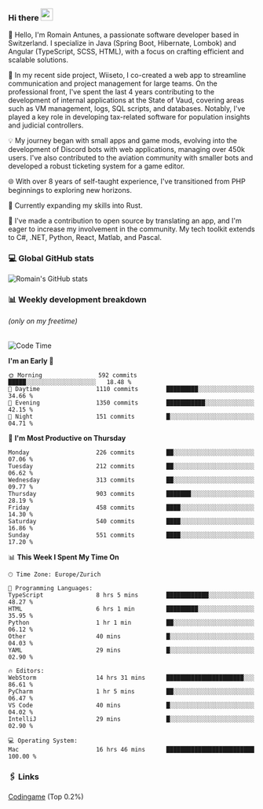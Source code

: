 ### Hi there <img src="https://media.giphy.com/media/hvRJCLFzcasrR4ia7z/giphy.gif" width="25px" height="25px">

👋 Hello, I'm Romain Antunes, a passionate software developer based in Switzerland. I specialize in Java (Spring Boot, Hibernate, Lombok) and Angular (TypeScript, SCSS, HTML), with a focus on crafting efficient and scalable solutions.

🚀 In my recent side project, Wiiseto, I co-created a web app to streamline communication and project management for large teams. On the professional front, I've spent the last 4 years contributing to the development of internal applications at the State of Vaud, covering areas such as VM management, logs, SQL scripts, and databases. Notably, I've played a key role in developing tax-related software for population insights and judicial controllers.

💡 My journey began with small apps and game mods, evolving into the development of Discord bots with web applications, managing over 450k users. I've also contributed to the aviation community with smaller bots and developed a robust ticketing system for a game editor.

🌐 With over 8 years of self-taught experience, I've transitioned from PHP beginnings to exploring new horizons.

🌱 Currently expanding my skills into Rust.

🤝 I've made a contribution to open source by translating an app, and I'm eager to increase my involvement in the community. My tech toolkit extends to C#, .NET, Python, React, Matlab, and Pascal.



### 💻 Global GitHub stats
![Romain's GitHub stats](https://github-readme-streak-stats.herokuapp.com/?user=romainantunes&theme=dark)


### 📊 Weekly development breakdown 
###### *(only on my freetime)*

<!--START_SECTION:wakastats-->
![Code Time](http://img.shields.io/badge/Code%20Time-1%2C584%20hrs%2055%20mins-blue)

**I'm an Early 🐤** 

```text
🌞 Morning                592 commits         █████░░░░░░░░░░░░░░░░░░░░   18.48 % 
🌆 Daytime                1110 commits        █████████░░░░░░░░░░░░░░░░   34.66 % 
🌃 Evening                1350 commits        ███████████░░░░░░░░░░░░░░   42.15 % 
🌙 Night                  151 commits         █░░░░░░░░░░░░░░░░░░░░░░░░   04.71 % 
```
📅 **I'm Most Productive on Thursday** 

```text
Monday                   226 commits         ██░░░░░░░░░░░░░░░░░░░░░░░   07.06 % 
Tuesday                  212 commits         ██░░░░░░░░░░░░░░░░░░░░░░░   06.62 % 
Wednesday                313 commits         ██░░░░░░░░░░░░░░░░░░░░░░░   09.77 % 
Thursday                 903 commits         ███████░░░░░░░░░░░░░░░░░░   28.19 % 
Friday                   458 commits         ████░░░░░░░░░░░░░░░░░░░░░   14.30 % 
Saturday                 540 commits         ████░░░░░░░░░░░░░░░░░░░░░   16.86 % 
Sunday                   551 commits         ████░░░░░░░░░░░░░░░░░░░░░   17.20 % 
```


📊 **This Week I Spent My Time On** 

```text
🕑︎ Time Zone: Europe/Zurich

💬 Programming Languages: 
TypeScript               8 hrs 5 mins        ████████████░░░░░░░░░░░░░   48.27 % 
HTML                     6 hrs 1 min         █████████░░░░░░░░░░░░░░░░   35.95 % 
Python                   1 hr 1 min          ██░░░░░░░░░░░░░░░░░░░░░░░   06.12 % 
Other                    40 mins             █░░░░░░░░░░░░░░░░░░░░░░░░   04.03 % 
YAML                     29 mins             █░░░░░░░░░░░░░░░░░░░░░░░░   02.90 % 

🔥 Editors: 
WebStorm                 14 hrs 31 mins      ██████████████████████░░░   86.61 % 
PyCharm                  1 hr 5 mins         ██░░░░░░░░░░░░░░░░░░░░░░░   06.47 % 
VS Code                  40 mins             █░░░░░░░░░░░░░░░░░░░░░░░░   04.02 % 
IntelliJ                 29 mins             █░░░░░░░░░░░░░░░░░░░░░░░░   02.90 % 

💻 Operating System: 
Mac                      16 hrs 46 mins      █████████████████████████   100.00 % 
```


<!--END_SECTION:wakastats-->

### 🖇 Links

[Codingame](https://www.codingame.com/profile/defc3ee5279aecc1bb6114e1f994ea9b3325423) (Top 0.2%)
